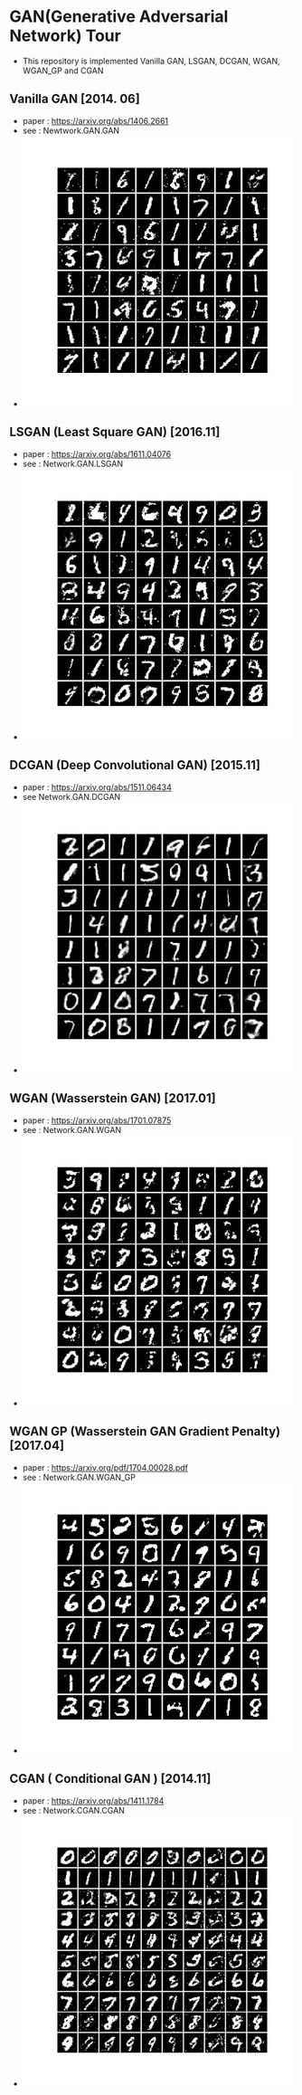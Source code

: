 GAN(Generative Adversarial Network) Tour
========================================
* This repository is implemented Vanilla GAN, LSGAN, DCGAN, WGAN, WGAN_GP and CGAN

## Vanilla GAN \[2014. 06]
* paper : https://arxiv.org/abs/1406.2661
* see : Newtwork.GAN.GAN
* ![gan](./generated/gan.png)

## LSGAN (Least Square GAN) \[2016.11]
* paper : https://arxiv.org/abs/1611.04076
* see : Network.GAN.LSGAN
* ![lsgan](./generated/lsgan.png)


## DCGAN (Deep Convolutional GAN) \[2015.11]
* paper : https://arxiv.org/abs/1511.06434
* see Network.GAN.DCGAN
* ![dcgan](./generated/DCGAN.png)

## WGAN (Wasserstein GAN) \[2017.01]
* paper : https://arxiv.org/abs/1701.07875
* see : Network.GAN.WGAN
* ![wgan](./generated/WGAN5.png)

## WGAN GP (Wasserstein GAN Gradient Penalty) \[2017.04]
* paper : https://arxiv.org/pdf/1704.00028.pdf
* see : Network.GAN.WGAN_GP
* ![wgan](./generated/WGANGP.png)

## CGAN ( Conditional GAN ) \[2014.11]
* paper : https://arxiv.org/abs/1411.1784
* see : Network.CGAN.CGAN
* ![wgan](./generated/cgan.png)
